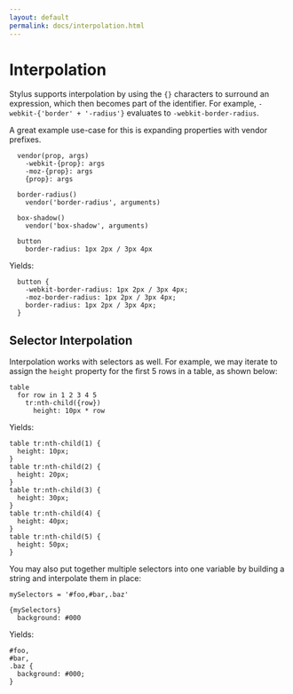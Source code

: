 ```yaml
---
layout: default
permalink: docs/interpolation.html
---
```


# Interpolation

Stylus supports interpolation by using the `{}` characters to surround an expression, which then becomes part of the identifier. For example, `-webkit-{'border' + '-radius'}` evaluates to `-webkit-border-radius`.

A great example use-case for this is expanding properties with vendor prefixes.

      vendor(prop, args)
        -webkit-{prop}: args
        -moz-{prop}: args
        {prop}: args

      border-radius()
        vendor('border-radius', arguments)
      
      box-shadow()
        vendor('box-shadow', arguments)

      button
        border-radius: 1px 2px / 3px 4px

Yields:

      button {
        -webkit-border-radius: 1px 2px / 3px 4px;
        -moz-border-radius: 1px 2px / 3px 4px;
        border-radius: 1px 2px / 3px 4px;
      }

## Selector Interpolation

Interpolation works with selectors as well. For example, we may iterate to assign the `height` property for the first 5 rows in a table, as shown below:

    table
      for row in 1 2 3 4 5
        tr:nth-child({row})
          height: 10px * row

Yields:

    table tr:nth-child(1) {
      height: 10px;
    }
    table tr:nth-child(2) {
      height: 20px;
    }
    table tr:nth-child(3) {
      height: 30px;
    }
    table tr:nth-child(4) {
      height: 40px;
    }
    table tr:nth-child(5) {
      height: 50px;
    }
    
You may also put together multiple selectors into one variable by building a string and interpolate them in place:

    mySelectors = '#foo,#bar,.baz'
    
    {mySelectors}
      background: #000

Yields:

    #foo,
    #bar,
    .baz {
      background: #000;
    }
